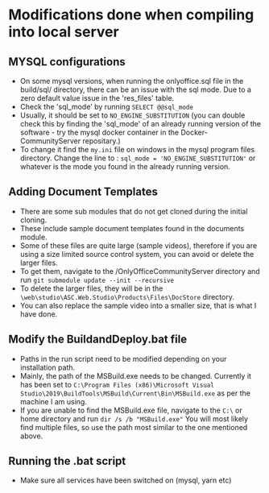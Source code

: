 # Modifications done when compiling into local server

## MYSQL configurations

* On some mysql versions, when running the onlyoffice.sql file in the build/sql/ directory, there can be an issue with the sql mode. Due to a zero default value issue in the 'res_files' table.
* Check the 'sql_mode' by running `SELECT @@sql_mode`
* Usually, it should be set to `NO_ENGINE_SUBSTITUTION` (you can double check this by finding the 'sql_mode' of an already running version of the software - try the mysql docker container in the Docker-CommunityServer repositary.)
* To change it find the `my.ini` file on windows in the mysql program files directory. Change the line to : `sql_mode = 'NO_ENGINE_SUBSTITUTION'` or whatever is the mode you found in the already running version.

## Adding Document Templates

* There are some sub modules that do not get cloned during the initial cloning.
* These include sample document templates found in the documents module.
* Some of these files are quite large (sample videos), therefore if you are using a size limited source control system, you can avoid or delete the larger files.
* To get them, navigate to the /OnlyOfficeCommunityServer directory and run `git submodule update --init --recursive`
* To delete the larger files, they will be in the `\web\studio\ASC.Web.Studio\Products\Files\DocStore` directory.
* You can also replace the sample video into a smaller size, that is what I have done.

## Modify the BuildandDeploy.bat file

* Paths in the run script need to be modified depending on your installation path.
* Mainly, the path of the MSBuild.exe needs to be changed. Currently it has been set to `C:\Program Files (x86)\Microsoft Visual Studio\2019\BuildTools\MSBuild\Current\Bin\MSBuild.exe` as per the machine I am using.
* If you are unable to find the MSBuild.exe file, navigate to the `C:\` or home directory and run `dir /s /b "MSBuild.exe"` You will most likely find multiple files, so use the path most similar to the one mentioned above.

## Running the .bat script

* Make sure all services have been switched on (mysql, yarn etc)

